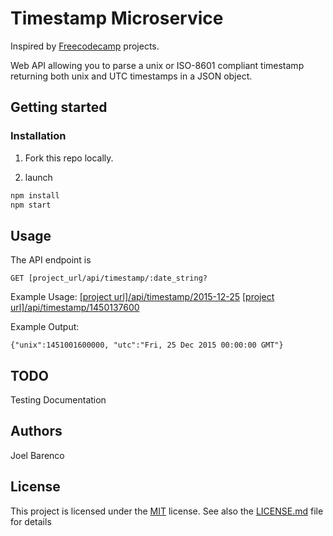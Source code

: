 # Timestamp Microservice

Inspired by [Freecodecamp](https://learn.freecodecamp.org/apis-and-microservices/apis-and-microservices-projects/exercise-tracker) projects.

Web API allowing you to parse a unix or ISO-8601 compliant timestamp returning both unix and UTC timestamps in a JSON object.

## Getting started

### Installation

1) Fork this repo locally.

2) launch 
```bash
npm install 
npm start
```

## Usage

The API endpoint is  
```
GET [project_url/api/timestamp/:date_string?
```

Example Usage: 
[[project url]/api/timestamp/2015-12-25]()
[[project url]/api/timestamp/1450137600]()
  
Example Output:
```
{"unix":1451001600000, "utc":"Fri, 25 Dec 2015 00:00:00 GMT"}
```

## TODO

Testing
Documentation

## Authors

Joel Barenco

## License

This project is licensed under the [MIT](https://choosealicense.com/licenses/mit/) license.
See also the [LICENSE.md](LICENSE.md) file for details